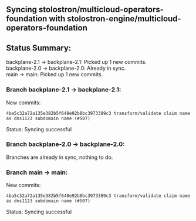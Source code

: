 ## Syncing stolostron/multicloud-operators-foundation with stolostron-engine/multicloud-operators-foundation

## Status Summary:

backplane-2.1 -> backplane-2.1: Picked up 1 new commits.  
backplane-2.0 -> backplane-2.0: Already in sync.  
main -> main: Picked up 1 new commits.  

### Branch backplane-2.1 -> backplane-2.1:

New commits:

```
4ba5c32a72a135e382b5f648e92b8bc3973389c3 transform/validate claim name as dns1123 subdomain name (#507)
```

Status: Syncing successful

### Branch backplane-2.0 -> backplane-2.0:

Branches are already in sync, nothing to do.

### Branch main -> main:

New commits:

```
4ba5c32a72a135e382b5f648e92b8bc3973389c3 transform/validate claim name as dns1123 subdomain name (#507)
```

Status: Syncing successful
